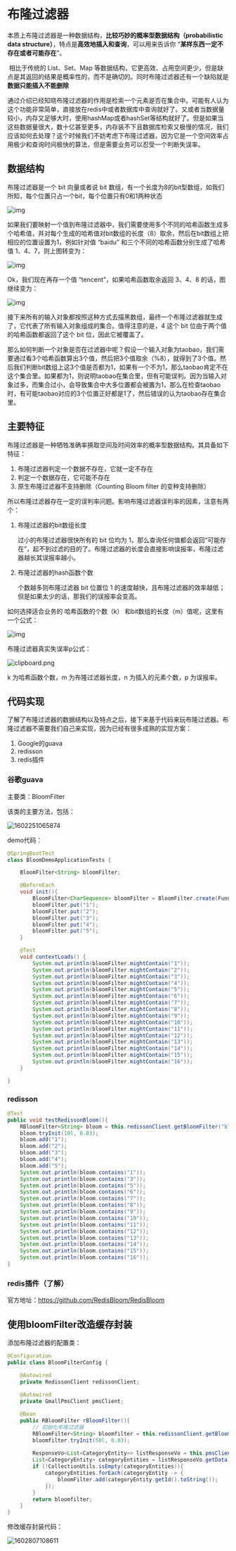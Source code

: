 # 布隆过滤器

​	本质上布隆过滤器是一种数据结构，**比较巧妙的概率型数据结构（probabilistic data structure）**，特点是**高效地插入和查询**，可以用来告诉你 “**某样东西一定不存在或者可能存在**”。

​		相比于传统的 List、Set、Map 等数据结构，它更高效、占用空间更少，但是缺点是其返回的结果是概率性的，而不是确切的。同时布隆过滤器还有一个缺陷就是**数据只能插入不能删除**

​		通过介绍已经知晓布隆过滤器的作用是检索一个元素是否在集合中。可能有人认为这个功能非常简单，直接放在redis中或者数据库中查询就好了。又或者当数据量较小，内存又足够大时，使用hashMap或者hashSet等结构就好了。但是如果当这些数据量很大，数十亿甚至更多，内存装不下且数据库检索又极慢的情况，我们应该如何去处理？这个时候我们不妨考虑下布隆过滤器，因为它是一个空间效率占用极少和查询时间极快的算法，但是需要业务可以忍受一个判断失误率。



## 数据结构

布隆过滤器是一个 bit 向量或者说 bit 数组，有一个长度为8的bit型数组，如我们所知，每个位置只占一个bit，每个位置只有0和1两种状态

![img](_images/2785001-07e149c32a2608fa.jpg)

如果我们要映射一个值到布隆过滤器中，我们需要使用多个不同的哈希函数生成多个哈希值，并对每个生成的哈希值对bit数组的长度（8）取余，然后在bit数组上把相应的位置设置为1，例如针对值 “baidu” 和三个不同的哈希函数分别生成了哈希值 1、4、7，则上图转变为：

![img](_images/2785001-12449becdb038afd.jpg)

Ok，我们现在再存一个值 “tencent”，如果哈希函数取余返回 3、4、8 的话，图继续变为：

![img](_images/2785001-802577f6332d76b4.jpg)

接下来所有的输入对象都按照这种方式去描黑数组，最终一个布隆过滤器就生成了，它代表了所有输入对象组成的集合。值得注意的是，4 这个 bit 位由于两个值的哈希函数都返回了这个 bit 位，因此它被覆盖了。

那么如何判断一个对象是否在过滤器中呢？假设一个输入对象为taobao，我们需要通过看3个哈希函数算出3个值，然后把3个值取余（%8），就得到了3个值。然后我们判断bit数组上这3个值是否都为1，如果有一个不为1，那么taobao肯定不在这个集合里。如果都为1，则说明taobao在集合里，但有可能误判。因为当输入对象过多，而集合过小，会导致集合中大多位置都会被置为1，那么在检查taobao时，有可能taobao对应的3个位置正好都是1了，然后错误的认为taobao存在集合里。



## 主要特征

布隆过滤器是一种牺牲准确率换取空间及时间效率的概率型数据结构。其具备如下特征：

1. 布隆过滤器判定一个数据不存在，它就一定不存在
2. 判定一个数据存在，它可能不存在
3. 原生布隆过滤器不支持删除（Counting Bloom filter 的变种支持删除）

所以布隆过滤器存在一定的误判率问题。影响布隆过滤器误判率的因素，注意有两个：

1. 布隆过滤器的bit数组长度

    过小的布隆过滤器很快所有的 bit 位均为 1，那么查询任何值都会返回“可能存在”，起不到过滤的目的了。布隆过滤器的长度会直接影响误报率，布隆过滤器越长其误报率越小。

2. 布隆过滤器的hash函数个数

    个数越多则布隆过滤器 bit 位置位 1 的速度越快，且布隆过滤器的效率越低；但是如果太少的话，那我们的误报率会变高。



如何选择适合业务的 哈希函数的个数（k） 和bit数组的长度（m）值呢，这里有一个公式：

![img](_images/2785001-675967d74620371f.jpg)

布隆过滤器真实失误率p公式：

![clipboard.png](_images/1797273742-5b3ba5475b2aa_articlex.png)

k 为哈希函数个数，m 为布隆过滤器长度，n 为插入的元素个数，p 为误报率。



## 代码实现

了解了布隆过滤器的数据结构以及特点之后，接下来基于代码来玩布隆过滤器。布隆过滤器不需要我们自己来实现，因为已经有很多成熟的实现方案：

1. Google的guava
2. redisson
3. redis插件

### 谷歌guava

主要类：BloomFilter

该类的主要方法，包括：

![1602251065874](_images/1602251065874.png)

demo代码：

```java
@SpringBootTest
class BloomDemoApplicationTests {

    BloomFilter<String> bloomFilter;

    @BeforeEach
    void init(){
        BloomFilter<CharSequence> bloomFilter = BloomFilter.create(Funnels.stringFunnel(Charsets.UTF_8), 10, 0.3);
        bloomFilter.put("1");
        bloomFilter.put("2");
        bloomFilter.put("3");
        bloomFilter.put("4");
        bloomFilter.put("5");
    }

    @Test
    void contextLoads() {
        System.out.println(bloomFilter.mightContain("1"));
        System.out.println(bloomFilter.mightContain("2"));
        System.out.println(bloomFilter.mightContain("3"));
        System.out.println(bloomFilter.mightContain("4"));
        System.out.println(bloomFilter.mightContain("5"));
        System.out.println(bloomFilter.mightContain("6"));
        System.out.println(bloomFilter.mightContain("7"));
        System.out.println(bloomFilter.mightContain("8"));
        System.out.println(bloomFilter.mightContain("9"));
        System.out.println(bloomFilter.mightContain("10"));
        System.out.println(bloomFilter.mightContain("11"));
        System.out.println(bloomFilter.mightContain("12"));
        System.out.println(bloomFilter.mightContain("13"));
        System.out.println(bloomFilter.mightContain("14"));
        System.out.println(bloomFilter.mightContain("15"));
        System.out.println(bloomFilter.mightContain("16"));
    }

}
```

### redisson

```java
@Test
public void testRedissonBloom(){
    RBloomFilter<String> bloom = this.redissonClient.getBloomFilter("bloom");
    bloom.tryInit(10l, 0.03);
    bloom.add("1");
    bloom.add("2");
    bloom.add("3");
    bloom.add("4");
    bloom.add("5");
    System.out.println(bloom.contains("1"));
    System.out.println(bloom.contains("3"));
    System.out.println(bloom.contains("5"));
    System.out.println(bloom.contains("6"));
    System.out.println(bloom.contains("7"));
    System.out.println(bloom.contains("8"));
    System.out.println(bloom.contains("9"));
    System.out.println(bloom.contains("10"));
    System.out.println(bloom.contains("11"));
    System.out.println(bloom.contains("12"));
    System.out.println(bloom.contains("13"));
    System.out.println(bloom.contains("14"));
    System.out.println(bloom.contains("15"));
    System.out.println(bloom.contains("16"));
}
```

### redis插件（了解）

官方地址：https://github.com/RedisBloom/RedisBloom



## 使用bloomFilter改造缓存封装

添加布隆过滤器的配置类：

```java
@Configuration
public class BloomFilterConfig {

    @Autowired
    private RedissonClient redissonClient;
    
    @Autowired
    private GmallPmsClient pmsClient;

    @Bean
    public RBloomFilter rBloomFilter(){
        // 初始化布隆过滤器
        RBloomFilter<String> bloomfilter = this.redissonClient.getBloomFilter("bloomfilter");
        bloomfilter.tryInit(50l, 0.03);
        
        ResponseVo<List<CategoryEntity>> listResponseVo = this.pmsClient.queryCategoriesByPid(0l);
        List<CategoryEntity> categoryEntities = listResponseVo.getData();
        if (!CollectionUtils.isEmpty(categoryEntities)){
            categoryEntities.forEach(categoryEntity -> {
                bloomFilter.add(categoryEntity.getId().toString());
            });
        }
        return bloomfilter;
    }
}
```

修改缓存封装代码：

![1602807108611](_images/1602807108611.png)